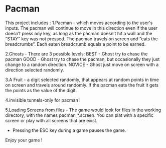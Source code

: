 # Pacman

This project includes :
1.Pacman - which moves according to the user's inputs. 
The pacman will continue to move in this direction even if the user doesn’t press any key, as long as the pacman doesn’t hit a wall and the “STAY” key was not pressed.
The pacman travels on screen and “eats the breadcrumbs”. Each eaten breadcrumb equals a point to be earned.

2.Ghosts - There are 3 possible levels:
BEST - Ghost try to chase the pacman
GOOD - Ghost try to chase the pacman, but occasionally they just change to a random direction.
NOVICE - Ghost just move on screen with a direction selected randomly.

3.A Fruit - a digit selected randomly, that appears at random points in time on screen and travels around randomly.
If the pacman eats the fruit it gets the points as the value of the digit.

4.invisible tunnels-only for pacman !

5.Loading Screens from files - 
The game would look for files in the working directory, with the names pacman_*.screen.
You can plat with a specific screen or play with all screens that are exist.

* Pressing the ESC key during a game pauses the game.

Enjoy your game !

